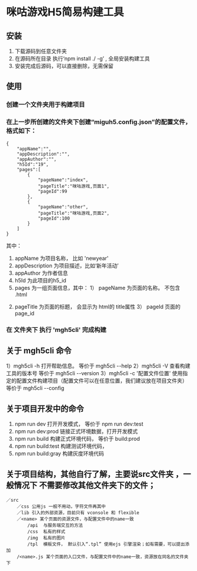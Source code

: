 # 咪咕游戏H5简易构建工具

## 安装 
1. 下载源码到任意文件夹 
2. 在源码所在目录 执行‘npm install ./ -g’ , 全局安装构建工具
3. 安装完成后源码，可以直接删除，无需保留

## 使用

### 创建一个文件夹用于构建项目

### 在上一步所创建的文件夹下创建“miguh5.config.json”的配置文件，格式如下：

```
{
	"appName":"",
	"appDescription":"",
	"appAuthor":"",
	"h5Id":"19",
	"pages":[
		{
			"pageName":"index",
			"pageTitle":"咪咕游戏,页面1",
			"pageId":99
		},
		{
			"pageName":"other",
			"pageTitle":"咪咕游戏,页面2",
			"pageId":100
		}
	]
}

```

其中：
1. appName 为项目名称， 比如 'newyear'
2. appDescription 为项目描述，比如‘新年活动’
3. appAuthor 为作者信息
4. h5Id 为此项目的h5_id
5. pages 为一组页面信息，其中：
1） pageName 为页面的名称。 不包含 .html
2)	pageTitle 为页面的标题， 会显示为 html的 title属性
3）	pageId 页面的 page_id

### 在 文件夹下 执行 'mgh5cli' 完成构建

##	关于 mgh5cli 命令

1）mgh5cli -h 打开帮助信息。    		等价于   mgh5cli --help
2）mgh5cli -V 查看构建工具的版本号 	等价于   mgh5cli --version
3）mgh5cli -c '配置文件位置'  使用指定的配置文件构建项目（配置文件可以在任意位置，我们建议放在项目文件夹）		
等价于   mgh5cli --config

## 关于项目开发中的命令
1. npm run dev    打开开发模式， 等价于  npm run dev:test
2. npm run dev:prod 链接正式环境数据，打开开发模式
3. npm run 	build 构建正式环境代码， 等价于 build:prod
4. npm run 	build:test 构建测试环境代码，
5. npm run 	build:gray 构建灰度环境代码

## 关于项目结构，其他自行了解，主要说src文件夹 ，一般情况下 不需要修改其他文件夹下的文件；
	／src
		／css 公用js 一般不用动，字符文件再其中
		／lib 引入的外部资源，目前只有 vconsole 和 flexible
		／<name> 某个页面的资源文件，与配置文件中的name一致
			/api  与服务端交互的方法
			/css  私有的样式
			/img  私有的图片
			/tpl  模板文件， 默认引入“.tpl” 使用ejs 引擎渲染；如有需要，可以提出添加 
		/<name>.js 某个页面的入口文件，与配置文件中的name一致，资源放在同名的文件夹下























